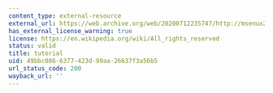 ```yaml
---
content_type: external-resource
external_url: https://web.archive.org/web/20200712235747/http://msenux2.redwoods.edu/MathDept/R/boxplot.php
has_external_license_warning: true
license: https://en.wikipedia.org/wiki/All_rights_reserved
status: valid
title: tutorial
uid: 49bbc086-6377-423d-99aa-26637f3a56b5
url_status_code: 200
wayback_url: ''
---
```

